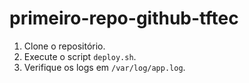 # primeiro-repo-github-tftec

1. Clone o repositório.
2. Execute o script `deploy.sh`.
3. Verifique os logs em `/var/log/app.log`.
